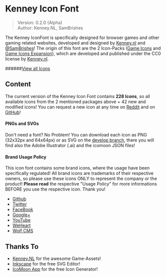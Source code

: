 Kenney Icon Font
================
> Version: 0.2.0 (Alpha)<br />
> Author: Kenney.NL, SamBrishes

The Kenney IconFont is specifically designed for browser games and other gaming related websites, 
developed and designed by [Kenney.nl](http://kenney.nl) and [@SamBrishes](https://github.com/SamBrishes)!
The origin of this font are the 2 Icon-Packs ([Game Icons](http://kenney.nl/assets/game-icons)
and [Game Icons Expansion](http://kenney.nl/assets/game-icons-expansion)), which are developed and 
published under the CC0 license by [Kenney.nl](http://kenney.nl).

######[View all Icons](http://sambrishes.github.io/kenney-icon-font)

Content
-------
The current version of the Kenney Icon Font contains **228 Icons**, so all available icons from the
2 mentioned packages above + 42 new and modified icons! You can request a new icon at any time on
[Reddit](https://www.reddit.com/r/gamedev/comments/3u80un/kenney_icon_font_for_browser_games_public_domain/)
and on [GitHub](https://github.com/SamBrishes/kenney-icon-font/issues)!

#### PNGs and SVGs
Don't need a font? No Problem! You can download each icon as PNG (32x32px and 64x64px) or as SVG on 
the [develop branch](https://github.com/SamBrishes/kenney-icon-font/tree/develop), there you will 
find also the Adobe Illustrator (.ai) and the icomoon JSON files!

#### Brand Usage Policy
This icon font contains some brand icons, where the usage have been specifically regulated! All brand 
icons are trademarks of their respective owners, so please use these icons ONLY to represent the 
company or the product! **Please read** the respective "Usage Policy" for more informations BEFORE 
you use the respective icon. Thank you!

-	[Github](https://github.com/logos)
-	[Twitter](https://about.twitter.com/de/company/brand-assets)
-	[FaceBook](https://www.facebookbrand.com/)
-	[Google+](https://developers.google.com/+/branding-guidelines)
-	[YouTube](https://www.youtube.com/yt/brand/using-logo.html)
-	[WeHeart](http://weheart.github.io/)
-	[Wolf CMS](https://www.wolfcms.org/wiki/press:logos_and_graphics)

Thanks To
---------
- 	[Kenney.NL](http://kenney.nl) for the awesome Game-Assets!
-	[Inkscape](https://inkscape.org/en/) for the free SVG Editor!
-	[IcoMoon App](https://icomoon.io/app/) for the free Icon Generator!

